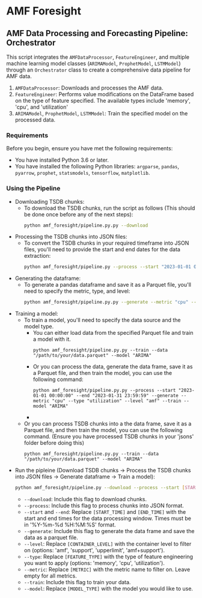 # AMF Foresight

## AMF Data Processing and Forecasting Pipeline: Orchestrator
This script integrates the `AMFDataProcessor`, `FeatureEngineer`, and multiple machine learning model classes (`ARIMAModel`, `ProphetModel`, `LSTMModel`) through an `Orchestrator` class to create a comprehensive data pipeline for AMF data.

1. `AMFDataProcessor`: Downloads and processes the AMF data.
2. `FeatureEngineer`: Performs value modifications on the DataFrame based on the type of feature specified. The available types include 'memory', 'cpu', and 'utilization'
3. `ARIMAModel`, `ProphetModel`, `LSTMModel`: Train the specified model on the processed data.

### Requirements
Before you begin, ensure you have met the following requirements:
* You have installed Python 3.6 or later.
* You have installed the following Python libraries: `argparse`, `pandas`, `pyarrow`, `prophet`, `statsmodels`, `tensorflow`, `matplotlib`.

### Using the Pipeline
* Downloading TSDB chunks:
    - To download the TSDB chunks, run the script as follows (This should be done once before any of the next steps):
        ```bash
        python amf_foresight/pipeline.py.py --download
        ```
* Processing the TSDB chunks into JSON files:
    - To convert the TSDB chunks in your required timeframe into JSON files, you'll need to provide the start and end dates for the data extraction:
        ```bash
        python amf_foresight/pipeline.py --process --start "2023-01-01 00:00:00" --end "2023-01-31 23:59:59"
        ```
* Generating the dataframe:
    - To generate a pandas dataframe and save it as a Parquet file, you'll need to specify the metric, type, and level:
        ```bash
        python amf_foresight/pipeline.py.py --generate --metric "cpu" --type "utilization" --level "amf"
        ```    
* Training a model:
    - To train a model, you'll need to specify the data source and the model type. 
        - You can either load data from the specified Parquet file and train a model with it.
            ```
            python amf_foresight/pipeline.py.py --train --data "/path/to/your/data.parquet" --model "ARIMA"
            ```
        - Or you can process the data, generate the data frame, save it as a Parquet file, and then train the model, you can use the following command:
            ```
            python amf_foresight/pipeline.py.py --process --start "2023-01-01 00:00:00" --end "2023-01-31 23:59:59" --generate --metric "cpu" --type "utilization" --level "amf" --train --model "ARIMA"
            ```
        - 
    - Or you can process TSDB chunks into a the data frame, save it as a Parquet file, and then train the model, you can use the following command. (Ensure you have processed TSDB chunks in your 'jsons' folder before doing this)
        ```
        python amf_foresight/pipeline.py.py --train --data "/path/to/your/data.parquet" --model "ARIMA"
        ```
* Run the pipleine (Download TSDB chunks -> Process the TSDB chunks into JSON files -> Generate dataframe -> Train a model):
    ```bash
    python amf_foresight/pipeline.py --download --process --start [START_TIME] --end [END_TIME] --generate --level [CONTAINER_LEVEL] --type [FEATURE_TYPE] --metric [METRIC] --train --model [MODEL_TYPE]
    ```
    * `--download`: Include this flag to download chunks.
    * `--process`: Include this flag to process chunks into JSON format.
    * `--start` and `--end`: Replace `[START_TIME]` and `[END_TIME]` with the start and end times for the data processing window. Times must be in '%Y-%m-%d %H:%M:%S' format.
    * `--generate`: Include this flag to generate the data frame and save the data as a parquet file.
    * `--level`: Replace `[CONTAINER_LEVEL]` with the container level to filter on (options: 'amf', 'support', 'upperlimit', 'amf+support'). 
    * `--type`: Replace `[FEATURE_TYPE]` with the type of feature engineering you want to apply (options: 'memory', 'cpu', 'utilization').    
    * `--metric`: Replace `[METRIC]` with the metric name to filter on. Leave empty for all metrics.
    * `--train`: Include this flag to train your data.
    * `--model`: Replace `[MODEL_TYPE]` with the model you would like to use.
    